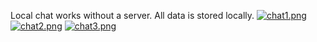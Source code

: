 Local chat works without a server. All data is stored locally.
[![chat1.png](https://i.postimg.cc/TY7RGKCk/chat1.png)](https://postimg.cc/kBSrvgr8)
[![chat2.png](https://i.postimg.cc/qv6dTjtR/chat2.png)](https://postimg.cc/rDTHGGNX)
[![chat3.png](https://i.postimg.cc/wBYndH8f/chat3.png)](https://postimg.cc/18Mvpkzw)

